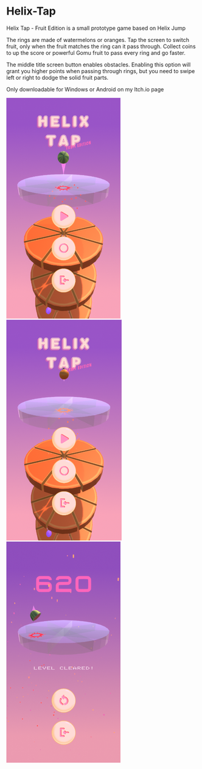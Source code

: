# Helix-Tap
Helix Tap - Fruit Edition is a small prototype game based on Helix Jump

The rings are made of watermelons or oranges. Tap the screen to switch fruit, only when the fruit matches the ring can it pass through.
Collect coins to up the score or powerful Gomu fruit to pass every ring and go faster.

The middle title screen button enables obstacles. Enabling this option will grant you higher points when passing through rings, but you need to swipe left or right to dodge the solid fruit parts.

Only downloadable for Windows or Android on my Itch.io page

<p float="left">
  <img src="https://github.com/steryu/Helix-Tap/blob/main/helix_tap1.png" width="300" />
  <img src="https://github.com/steryu/Helix-Tap/blob/main/helix_tap3.png" width="303" /> 
  <img src="https://github.com/steryu/Helix-Tap/blob/main/helix_tap2.png" width="300" />
</p>
